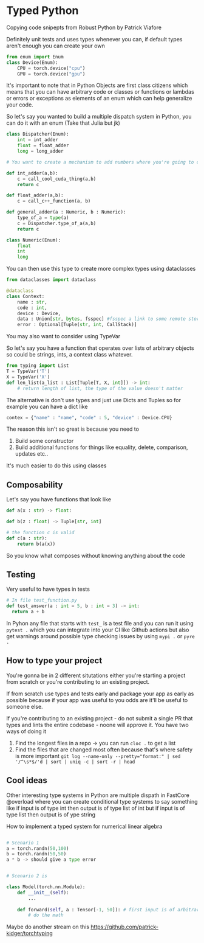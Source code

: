 # Typed Python

Copying code snipepts from Robust Python by Patrick Viafore

Definitely unit tests and uses types whenever you can, if default types aren't enough you can create your own

```python
from enum import Enum
class Device(Enum):
    CPU = torch.device("cpu")
    GPU = torch.device("gpu")
```

It's important to note that in Python Objects are first class citizens which means that you can have arbitrary code or classes or functions or lambdas or errors or exceptions as elements of an enum which can help generalize your code.

So let's say you wanted to build a multiple dispatch system in Python, you can do it with an enum (Take that Julia but jk)

```python
class Dispatcher(Enum):
    int = int_adder
    float = float_adder
    long = long_adder

# You want to create a mechanism to add numbers where you're going to call some optimized kernels

def int_adder(a,b):
    c = call_cool_cuda_thing(a,b)
    return c

def float_adder(a,b):
    c = call_c++_function(a, b)

def general_adder(a : Numeric, b : Numeric):
    type_of_a = type(a)
    c = Dispatcher.type_of_a(a,b)
    return c

class Numeric(Enum):
    float
    int
    long 
```

You can then use this type to create more complex types using dataclasses

```python
from dataclasses import dataclass

@dataclass
class Context:
    name : str,
    code : int,
    device : Device,
    data : Union[str, bytes, fsspec] #fsspec a link to some remote storage like S3, Azure blog storage, local file, scp mounted file etc..
    error : Optional[Tuple(str, int, CallStack)]
```

You may also want to consider using TypeVar

So let's say you have a function that operates over lists of arbitrary objects so could be strings, ints, a context class whatever.

```python
from typing import List
T = TypeVar('T')
X = TypeVar('X')
def len_list(a_list : List[Tuple[T, X, int]]) -> int:
    # return length of list, the type of the value doesn't matter

```

The alternative is don't use types and just use Dicts and Tuples so for example you can have a dict like

```python
contex = {"name" : "name", "code" : 5, "device" : Device.CPU}
```

The reason this isn't so great is because you need to 
1. Build some constructor
2. Build additional functions for things like equality, delete, comparison, updates etc..

It's much easier to do this using classes


## Composability

Let's say you have functions that look like

```python
def a(x : str) -> float:

def b(z : float) -> Tuple[str, int]

# the function c is valid
def c(a : str):
    return b(a(x))
```

So you know what composes without knowing anything about the code

## Testing

Very useful to have types in tests

```python
# In file test_function.py
def test_answer(a : int = 5, b : int = 3) -> int:
  return a + b  
```

In Pyhon any file that starts with `test_` is a test file and you can run it using `pytest .` which you can integrate into your CI like Github actions but also get warnings around possible type checking issues by using `mypi .` or `pyre .`

## How to type your project

You're gonna be in 2 different situtations either you're starting a project from scratch or you're contributing to an existing project.

If from scratch use types and tests early and package your app as early as possible because if your app was useful to you odds are it'll be useful to someone else.

If you're contributing to an existing project - do not submit a single PR that types and lints the entire codebase - noone will approve it. You have two ways of doing it
1. Find the longest files in a repo -> you can run `cloc .` to get a list
2. Find the files that are changed most often because that's where safety is more important `git log --name-only --pretty="format:" | sed '/^\s*$/'d | sort | uniq -c | sort -r | head`


## Cool ideas

Other interesting type systems in Python are multiple dispath in FastCore
@overload where you can create conditional type systems to say something like if input is of type int then output is of type list of int but if input is of type list then output is of ype string


How to implement a typed system for numerical linear algebra

```python

# Scenario 1
a = torch.randn(50,100)
b = torch.randn(50,50)
a * b -> should give a type error


# Scenario 2 is 

class Model(torch.nn.Module):
    def __init__(self):
        ...
    
    def forward(self, a : Tensor[-1, 50]): # first input is of arbitrary dimension because it's a batch size and second dimension = 50 to make the matrix math work out
        # do the math

```

Maybe do another stream on this https://github.com/patrick-kidger/torchtyping
